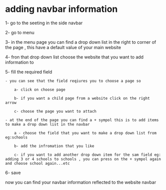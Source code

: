 # adding navbar information

1- go to the seeting in the side navbar

2- go to menu

3- in the menu page you can find a drop down list in the right to corner of the page , this have a default value of your main website

4- fron that drop down list choose the website that you want to add information to 

5- fill the required field

    - you can see that the field reqiures you to choose a page so 

        a- click on choose page 

        b- if you want a child page from a website click on the right arrow 

        c- choose the page you want to attach 
    
    - at the end of the page you can find a + sympol this is to add items to make a drop down list in the navbar 

        a - choose the field that you want to make a drop down list from eg:schools

        b- add the infromation that you like 

        c- if you want to add another drop down item for the sam field eg: adding 3 or 4 schools to schools , you can press on the + sympol again and choose school again...etc

6- save  

now you can find your navbar information reflected to the website navbar

